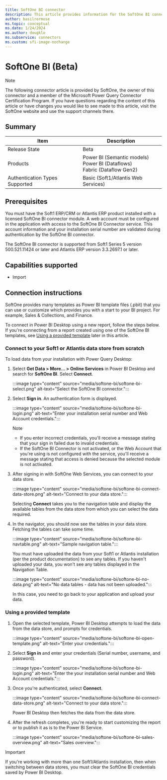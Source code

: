 ```yaml
---
title: SoftOne BI connector
description: This article provides information for the SoftOne BI connector and a tutorial for usage.
author: basilrormose
ms.topic: conceptual
ms.date: 1/24/2024
ms.author: dougklo
ms.subservice: connectors
ms.custom: sfi-image-nochange
---
```


# SoftOne BI (Beta)

> [!NOTE]
>The following connector article is provided by SoftOne, the owner of this connector and a member of the Microsoft Power Query Connector Certification Program. If you have questions regarding the content of this article or have changes you would like to see made to this article, visit the SoftOne website and use the support channels there.

## Summary

| Item | Description |
| ---- | ----------- |
| Release State | Beta |
| Products | Power BI (Semantic models)<br/>Power BI (Dataflows)<br/>Fabric (Dataflow Gen2) |
| Authentication Types Supported | Basic (Soft1/Atlantis Web Services) |

## Prerequisites

You must have the Soft1 ERP/CRM or Atlantis ERP product installed with a licensed SoftOne BI connector module. A web account must be configured in the application with access to the SoftOne BI Connector service. This account information and your installation serial number are validated during authentication by the SoftOne BI connector.

The SoftOne BI connector is supported from Soft1 Series 5 version 500.521.11424 or later and Atlantis ERP version 3.3.2697.1 or later.

## Capabilities supported

* Import

## Connection instructions

SoftOne provides many templates as Power BI template files (.pbit) that you can use or customize which provides you with a start to your BI project. For example, Sales & Collections, and Finance.

To connect in Power BI Desktop using a new report, follow the steps below. If you're connecting from a report created using one of the SoftOne BI templates, see [Using a provided template](#using-a-provided-template) later in this article.

### Connect to your Soft1 or Atlantis data store from scratch

To load data from your installation with Power Query Desktop:

1. Select **Get Data > More... > Online Services** in Power BI Desktop and search for **SoftOne BI**. Select **Connect**.

    :::image type="content" source="media/softone-bi/softone-bi-select.png" alt-text="Select the SoftOne BI connector.":::

1. Select **Sign in**. An authentication form is displayed.

    :::image type="content" source="media/softone-bi/softone-bi-login.png" alt-text="Enter your installation serial number and Web Account credentials.":::

    > [!NOTE]
    >
    >* If you enter incorrect credentials, you'll receive a message stating that your sign in failed due to invalid credentials.
    >* If the SoftOne BI Connector is not activated, or the Web Account that you're using is not configured with the service, you'll receive a message stating that access is denied because the selected module is not activated.

1. After signing in with SoftOne Web Services, you can connect to your data store.

    :::image type="content" source="media/softone-bi/softone-bi-connect-data-store.png" alt-text="Connect to your data store.":::

    Selecting **Connect** takes you to the navigation table and display the available tables from the data store from which you can select the data required.

1. In the navigator, you should now see the tables in your data store. Fetching the tables can take some time.

    :::image type="content" source="media/softone-bi/softone-bi-navtable.png" alt-text="Sample navigation table.":::

    You must have uploaded the data from your Soft1 or Atlantis installation (per the product documentation) to see any tables. If you haven't uploaded your data, you won't see any tables displayed in the Navigation Table.

    :::image type="content" source="media/softone-bi/softone-bi-no-data.png" alt-text="No data tables - data has not been uploaded.":::

    In this case, you need to go back to your application and upload your data.

### Using a provided template

1. Open the selected template, Power BI Desktop attempts to load the data from the data store, and prompts for credentials.

    :::image type="content" source="media/softone-bi/softone-bi-open-template.png" alt-text="Enter your credentials.":::

1. Select **Sign in** and enter your credentials (Serial number, username, and password).

    :::image type="content" source="media/softone-bi/softone-bi-login.png" alt-text="Enter the your installation serial number and Web Account credentials.":::

1. Once you're authenticated, select **Connect**.

    :::image type="content" source="media/softone-bi/softone-bi-connect-data-store.png" alt-text="Connect to your data store.":::

    Power BI Desktop then fetches the data from the data store.

1. After the refresh completes, you're ready to start customizing the report or to publish it as is to the Power BI Service.

    :::image type="content" source="media/softone-bi/softone-bi-sales-overview.png" alt-text="Sales overview.":::

> [!IMPORTANT]
> If you're working with more than one Soft1/Atlantis installation, then when switching between data stores, you must clear the SoftOne BI credentials saved by Power BI Desktop.
